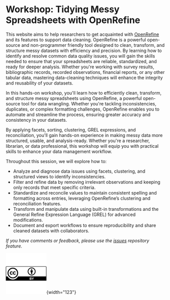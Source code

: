 # Workshop: Tidying Messy Spreadsheets with OpenRefine

This website aims to help researchers to get acquainted with [OpenRefine](https://openrefine.org) and its features to support data cleaning. OpenRefine is a powerful open-source and non-programmer friendly tool designed to clean, transform, and structure messy datasets with efficiency and precision. By learning how to identify and resolve common data quality issues, you will gain the skills needed to ensure that your spreadsheets are reliable, standardized, and ready for deeper analysis. Whether you're working with survey results, bibliographic records, recorded observations, financial reports, or any other tabular data, mastering data-cleaning techniques will enhance the integrity and reusability of your datasets.

In this hands-on workshop, you'll learn how to efficiently clean, transform, and structure messy spreadsheets using OpenRefine, a powerful open-source tool for data wrangling. Whether you're tackling inconsistencies, duplicates, or complex formatting challenges, OpenRefine enables you to automate and streamline the process, ensuring greater accuracy and consistency in your datasets.

By applying facets, sorting, clustering, GREL expressions, and reconciliation, you'll gain hands-on experience in making messy data more structured, usable, and analysis-ready. Whether you're a researcher, librarian, or data professional, this workshop will equip you with practical skills to enhance your data management workflow.

Throughout this session, we will explore how to:

-   Analyze and diagnose data issues using facets, clustering, and structured views to identify inconsistencies.
-   Filter and refine data by removing irrelevant observations and keeping only records that meet specific criteria.
-   Standardize and reconcile values to maintain consistent spelling and formatting across entries, leveraging OpenRefine’s clustering and reconciliation features.
-   Transform and manipulate data using built-in transformations and the General Refine Expression Language (GREL) for advanced modifications.
-   Document and export workflows to ensure reproducibility and share cleaned datasets with collaborators.

*If you have comments or feedback, please use the [issues](https://github.com/UCSB-Library-Research-Data-Services/qualdata-training/blob/main/enter%20URL%20for%20issues) repository feature.*

![](images/cc-by.svg){width="123"}
